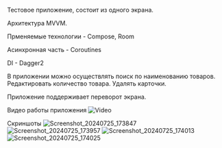 Тестовое приложение, состоит из одного экрана.

Архитектура MVVM.

Прменяемые технологии - Compose, Room

Асинхронная часть - Coroutines

DI - Dagger2

В приложении можно осуществлять поиск по наименованию товаров. Редактировать количество товара. Удалять карточки.

Приложение поддерживает переворот экрана.

Видео работы приложения
![Video](https://github.com/user-attachments/assets/55af228e-b673-45a1-9f75-cf42c03843c1)

Скриншоты
![Screenshot_20240725_173847](https://github.com/user-attachments/assets/18e787e3-b4e8-45f9-8a24-f00187bbcef5)
![Screenshot_20240725_173957](https://github.com/user-attachments/assets/291e5c6e-5f41-45c6-9424-0f0af377d52d)
![Screenshot_20240725_174013](https://github.com/user-attachments/assets/6099a082-459b-4e28-98b9-c3f49188ee33)
![Screenshot_20240725_174025](https://github.com/user-attachments/assets/fb1f6800-b689-48ed-a16a-e1d24aa983cd)
